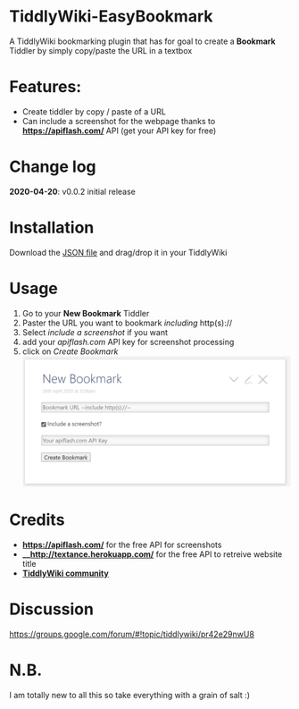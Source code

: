 # TiddlyWiki-EasyBookmark

A TiddlyWiki bookmarking plugin that has for goal to create a **Bookmark** Tiddler by simply copy/paste the URL in a textbox

# Features:
* Create tiddler by copy / paste of a URL
* Can include a screenshot for the webpage thanks to __https://apiflash.com/__ API (get your API key for free)

# Change log
**2020-04-20**: v0.0.2 initial release

# Installation
 Download the [JSON file](https://github.com/akhater/TiddlyWiki-EasyBookmark/blob/master/%24__ak_plugins_EasyBookmark.json) and drag/drop it in your TiddlyWiki
 
 # Usage
1. Go to your __New Bookmark__ Tiddler 
2. Paster the URL you want to bookmark *including* http(s)://
3. Select *include a screenshot* if you want
4. add your *apiflash.com* API key for screenshot processing
5. click on *Create Bookmark*
 ![](images/EasyBookmark_NewBookmark.png)
 
 # Credits
 * **__https://apiflash.com/__** for the free API for screenshots
 * **__http://textance.herokuapp.com/** for the free API to retreive website title
 * **[TiddlyWiki community](https://groups.google.com/forum/#!forum/tiddlywiki)**
 
 # Discussion 
 https://groups.google.com/forum/#!topic/tiddlywiki/pr42e29nwU8
 
 # N.B.
 I am totally new to all this so take everything with a grain of salt :)
